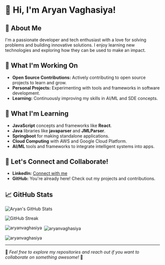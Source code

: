 # 👋 Hi, I'm Aryan Vaghasiya!

## 🚀 About Me
I'm a passionate developer and tech enthusiast with a love for solving problems and building innovative solutions. I enjoy learning new technologies and exploring how they can be used to make an impact.

## 🔭 What I'm Working On
- **Open Source Contributions:** Actively contributing to open source projects to learn and grow.
- **Personal Projects:** Experimenting with tools and frameworks in software development.
- **Learning:** Continuously improving my skills in AI/ML and SDE concepts.
## 🌱 What I'm Learning
- **JavaScript** concepts and frameworks like **React**.
- **Java** libraries like **javaparser** and **JMLParser**.
- **Springboot** for making standalone applications.
- **Cloud Computing** with AWS and Google Cloud Platform.
- **AI/ML** tools and frameworks to integrate intelligent systems into apps.

## 💬 Let's Connect and Collaborate!
- **LinkedIn:** [Connect with me](https://www.linkedin.com/in/aryan-vaghasiya-12a512291/)
- **GitHub:** You're already here! Check out my projects and contributions.

## 📈 GitHub Stats
![Aryan's GitHub Stats](https://github-readme-stats.vercel.app/api?username=aryanvaghasiya&show_icons=true&theme=radical)

<!-- <div><img src="https://github-readme-stats.vercel.app/api?username=Vidhish-Trivedi&show_icons=true&count_private=true&hide_border=true" align="center" /></div>  -->

![GitHub Streak](https://github-readme-streak-stats.herokuapp.com/?user=aryanvaghasiya&theme=tokyonight&show_icons=true)


<p><img align="left" src="https://github-readme-stats.vercel.app/api/top-langs?username=aryanvaghasiya&show_icons=true&locale=en&layout=compact" alt="aryanvaghasiya" /></p>

<p>&nbsp;<img align="center" src="https://github-readme-stats.vercel.app/api?username=aryanvaghasiya&show_icons=true&locale=en" alt="aryanvaghasiya" /></p>

<p><img align="center" src="https://github-readme-streak-stats.herokuapp.com/?user=aryanvaghasiya&" alt="aryanvaghasiya" /></p>


<!-- ![Top Langs](https://github-readme-stats.vercel.app/api/top-langs/?username=Vidhish-Trivedi&theme=tokyonight&show_icons=true) -->

<!-- ## 🏆GitHub Trophies -->
<!-- ![](https://github-profile-trophy.vercel.app/?username=Vidhish-Trivedi&theme=discord&no-frame=true&no-bg=false&margin-w=4) -->


---
🌟 *Feel free to explore my repositories and reach out if you want to collaborate on something awesome!* 🌟
